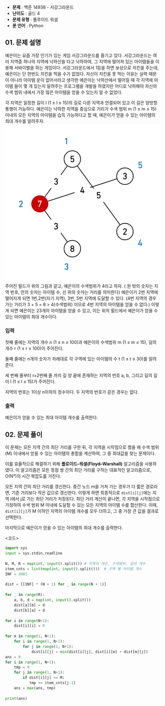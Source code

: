 - **문제** : 백준 14938 - 서강그라운드
- **난이도** : 골드 4
- **문제 유형** : 풀루이드 워셜
- **푼 언어** : Python

## 01. 문제 설명
예은이는 요즘 가장 인기가 있는 게임 서강그라운드를 즐기고 있다. 서강그라운드는 여러 지역중 하나의 지역에 낙하산을 타고 낙하하여, 그 지역에 떨어져 있는 아이템들을 이용해 서바이벌을 하는 게임이다. 서강그라운드에서 1등을 하면 보상으로 치킨을 주는데, 예은이는 단 한번도 치킨을 먹을 수가 없었다. 자신이 치킨을 못 먹는 이유는 실력 때문이 아니라 아이템 운이 없어서라고 생각한 예은이는 낙하산에서 떨어질 때 각 지역에 아이템 들이 몇 개 있는지 알려주는 프로그램을 개발을 하였지만 어디로 낙하해야 자신의 수색 범위 내에서 가장 많은 아이템을 얻을 수 있는지 알 수 없었다.

각 지역은 일정한 길이 l (1 ≤ l ≤ 15)의 길로 다른 지역과 연결되어 있고 이 길은 양방향 통행이 가능하다. 예은이는 낙하한 지역을 중심으로 거리가 수색 범위 m (1 ≤ m ≤ 15) 이내의 모든 지역의 아이템을 습득 가능하다고 할 때, 예은이가 얻을 수 있는 아이템의 최대 개수를 알려주자.
![alt text](image.png)
주어진 필드가 위의 그림과 같고, 예은이의 수색범위가 4라고 하자. ( 원 밖의 숫자는 지역 번호, 안의 숫자는 아이템 수, 선 위의 숫자는 거리를 의미한다) 예은이가 2번 지역에 떨어지게 되면 1번,2번(자기 지역), 3번, 5번 지역에 도달할 수 있다. (4번 지역의 경우 가는 거리가 3 + 5 = 8 > 4(수색범위) 이므로 4번 지역의 아이템을 얻을 수 없다.) 이렇게 되면 예은이는 23개의 아이템을 얻을 수 있고, 이는 위의 필드에서 예은이가 얻을 수 있는 아이템의 최대 개수이다.


### 입력
첫째 줄에는 지역의 개수 n (1 ≤ n ≤ 100)과 예은이의 수색범위 m (1 ≤ m ≤ 15), 길의 개수 r (1 ≤ r ≤ 100)이 주어진다.

둘째 줄에는 n개의 숫자가 차례대로 각 구역에 있는 아이템의 수 t (1 ≤ t ≤ 30)를 알려준다.

세 번째 줄부터 r+2번째 줄 까지 길 양 끝에 존재하는 지역의 번호 a, b, 그리고 길의 길이 l (1 ≤ l ≤ 15)가 주어진다.

지역의 번호는 1이상 n이하의 정수이다. 두 지역의 번호가 같은 경우는 없다.
### 출력
예은이가 얻을 수 있는 최대 아이템 개수를 출력한다.

## 02. 문제 풀이
이 문제는 모든 지역 간의 최단 거리를 구한 뒤, 각 지역을 시작점으로 했을 때 수색 범위(M) 이내에서 얻을 수 있는 아이템의 총합을 계산하여, 그 중 최대값을 찾는 문제이다.

이를 효율적으로 해결하기 위해 **플로이드–워셜(Floyd–Warshall)** 알고리즘을 사용하였다.
이 알고리즘은 모든 정점 쌍 간의 최단 거리를 구하는 대표적인 알고리즘으로, O(N³)의 시간 복잡도를 가진다.

모든 지역 간의 최단 거리를 갱신한다. 중간 노드 m을 거쳐 가는 경우가 더 짧은 경로라면, 기존 거리보다 작은 값으로 갱신한다. 이렇게 하면 최종적으로 `dist[i][j]`에는 지역 i에서 j로 가는 최단 거리가 저장된다. 
최단 거리 계산이 끝나면, 각 지역을 시작점으로 가정하여 수색 범위 M 이내에 도달할 수 있는 모든 지역의 아이템 수를 합산한다. 이때, `dist[i][j]`가 M 이하인 지역의 아이템 개수를 모두 더하고, 그 중 가장 큰 값을 결과로 선택한다.

마지막으로 예은이가 얻을 수 있는 아이템의 최대 개수를 출력한다.

<코드>
``` python
import sys
input = sys.stdin.readline

N, M, R = map(int, input().split()) # 지역의 개수, 수색범위, 길의 개수
item_cnts = list(map(int, input().split()))  # 구역 별 아이템 개수
INF = 3001

dist = [[INF] * (N + 1) for _ in range(N + 1)]

for _ in range(R):
    a, b, d = map(int, input().split())
    dist[a][b] = d
    dist[b][a] = d

for i in range(N+1):
    dist[i][i] = 0

for m in range(1, N+1):
    for i in range(1, N+1):
        for j in range(1, N+1):
            dist[i][j] = min(dist[i][j], dist[i][m] + dist[m][j])
ans = 0
for i in range(1, N+1):
    tmp = 0
    for j in range(1, N+1):
        if dist[i][j] <= M:
           tmp += item_cnts[j-1]
    ans = max(ans, tmp)

print(ans)
```